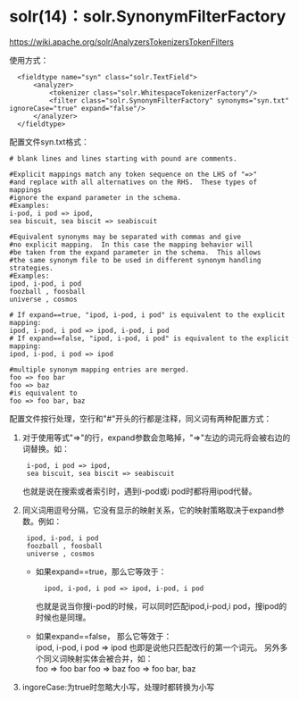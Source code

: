 solr(14)：solr.SynonymFilterFactory
=============================
https://wiki.apache.org/solr/AnalyzersTokenizersTokenFilters  

使用方式：  

      <fieldtype name="syn" class="solr.TextField">
          <analyzer>
              <tokenizer class="solr.WhitespaceTokenizerFactory"/>
              <filter class="solr.SynonymFilterFactory" synonyms="syn.txt" ignoreCase="true" expand="false"/>
          </analyzer>
      </fieldtype>

配置文件syn.txt格式：  
    
    # blank lines and lines starting with pound are comments.

    #Explicit mappings match any token sequence on the LHS of "=>"
    #and replace with all alternatives on the RHS.  These types of mappings
    #ignore the expand parameter in the schema.
    #Examples:
    i-pod, i pod => ipod,
    sea biscuit, sea biscit => seabiscuit
    
    #Equivalent synonyms may be separated with commas and give
    #no explicit mapping.  In this case the mapping behavior will
    #be taken from the expand parameter in the schema.  This allows
    #the same synonym file to be used in different synonym handling strategies.
    #Examples:
    ipod, i-pod, i pod
    foozball , foosball
    universe , cosmos
    
    # If expand==true, "ipod, i-pod, i pod" is equivalent to the explicit mapping:
    ipod, i-pod, i pod => ipod, i-pod, i pod
    # If expand==false, "ipod, i-pod, i pod" is equivalent to the explicit mapping:
    ipod, i-pod, i pod => ipod
    
    #multiple synonym mapping entries are merged.
    foo => foo bar
    foo => baz
    #is equivalent to
    foo => foo bar, baz

配置文件按行处理，空行和"#"开头的行都是注释，同义词有两种配置方式：  

1. 对于使用等式"=>"的行，expand参数会忽略掉，"=>"左边的词元将会被右边的词替换。如：  
    
        i-pod, i pod => ipod,
        sea biscuit, sea biscit => seabiscuit 
    也就是说在搜索或者索引时，遇到i-pod或i pod时都将用ipod代替。  
2. 同义词用逗号分隔，它没有显示的映射关系，它的映射策略取决于expand参数。例如：  
    
        ipod, i-pod, i pod
        foozball , foosball
        universe , cosmos
    * 如果expand==true，那么它等效于：  

            ipod, i-pod, i pod => ipod, i-pod, i pod
        也就是说当你搜i-pod的时候，可以同时匹配ipod,i-pod,i pod，搜ipod的时候也是同理。
    * 如果expand==false， 那么它等效于：  
            ipod, i-pod, i pod => ipod
        也即是说他只匹配改行的第一个词元。
另外多个同义词映射实体会被合并，如：  
    foo => foo bar
    foo => baz
    foo => foo bar, baz

3. ingoreCase:为true时忽略大小写，处理时都转换为小写  
